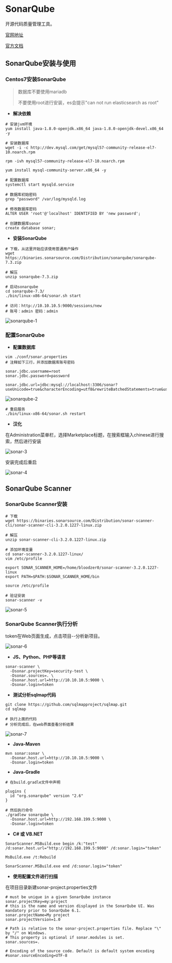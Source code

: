 # SonarQube
开源代码质量管理工具。

[官网地址](https://www.sonarqube.org/)

[官方文档](https://docs.sonarqube.org/display/SONAR/Documentation/)

## SonarQube安装与使用
### Centos7安装SonarQube
> 数据库不要使用mariadb
> 
> 不要使用root进行安装，es会提示"can not run elasticsearch as root"

* **解决依赖**

```
# 安装jvm环境
yum install java-1.8.0-openjdk.x86_64 java-1.8.0-openjdk-devel.x86_64 -y

# 安装数据库
wget -i -c http://dev.mysql.com/get/mysql57-community-release-el7-10.noarch.rpm

rpm -ivh mysql57-community-release-el7-10.noarch.rpm

yum install mysql-community-server.x86_64 -y

# 配置数据库
systemctl start mysqld.service

# 数据库初始密码
grep "password" /var/log/mysqld.log

# 修改数据库密码
ALTER USER 'root'@'localhost' IDENTIFIED BY 'new password';

# 创建数据库sonar
create database sonar;
```

* **安装SonarQube**

```
# 下载，从这里开始应该使用普通用户操作
wget https://binaries.sonarsource.com/Distribution/sonarqube/sonarqube-7.3.zip

# 解压
unzip sonarqube-7.3.zip

# 启动sonarqube
cd sonarqube-7.3/
./bin/linux-x86-64/sonar.sh start

# 访问：http://10.10.10.5:9000/sessions/new
# 账号：admin 密码：admin
```

![sonarqube-1](https://github.com/bloodzer0/ossa/raw/master/application-security/code-audit/img/sonar-1.png)

### 配置SonarQube
* **配置数据库**

```
vim ./conf/sonar.properties
# 注释如下三行，并添加数据库账号密码
```

```
sonar.jdbc.username=root
sonar.jdbc.password=password

sonar.jdbc.url=jdbc:mysql://localhost:3306/sonar?useUnicode=true&characterEncoding=utf8&rewriteBatchedStatements=true&useConfigs=maxPerformance&useSSL=false
```

![sonarqube-2](https://github.com/bloodzer0/ossa/raw/master/application-security/code-audit/img/sonar-2.png)

```
# 重启服务
./bin/linux-x86-64/sonar.sh restart
```

* **汉化**

在Administration菜单栏，选择Marketplace标题，在搜索框输入chinese进行搜索，然后进行安装

![sonar-3](https://github.com/bloodzer0/ossa/raw/master/application-security/code-audit/img/sonar-3.png)

安装完成后重启

![sonar-4](https://github.com/bloodzer0/ossa/raw/master/application-security/code-audit/img/sonar-4.png)

## SonarQube Scanner
### SonarQube Scanner安装
```
# 下载
wget https://binaries.sonarsource.com/Distribution/sonar-scanner-cli/sonar-scanner-cli-3.2.0.1227-linux.zip

# 解压
unzip sonar-scanner-cli-3.2.0.1227-linux.zip

# 添加环境变量
cd sonar-scanner-3.2.0.1227-linux/
vim /etc/profile
```

```
export SONAR_SCANNER_HOME=/home/bloodzer0/sonar-scanner-3.2.0.1227-linux
export PATH=$PATH:$SONAR_SCANNER_HOME/bin
```

```
source /etc/profile

# 验证安装
sonar-scanner -v
```

![sonar-5](https://github.com/bloodzer0/ossa/raw/master/application-security/code-audit/img/sonar-5.png)

### SonarQube Scanner执行分析
token在Web页面生成，点击项目--分析新项目。

![sonar-6](https://github.com/bloodzer0/ossa/raw/master/application-security/code-audit/img/sonar-6.png)

* **JS、Python、PHP等语言**

```
sonar-scanner \
  -Dsonar.projectKey=security-test \
  -Dsonar.sources=. \
  -Dsonar.host.url=http://10.10.10.5:9000 \
  -Dsonar.login=token
```

* **测试分析sqlmap代码**

```
git clone https://github.com/sqlmapproject/sqlmap.git
cd sqlmap

# 执行上面的代码
# 分析完成后，在web界面查看分析结果
```

![sonar-7](https://github.com/bloodzer0/ossa/raw/master/application-security/code-audit/img/sonar-7.png)

* **Java-Maven**

```
mvn sonar:sonar \
  -Dsonar.host.url=http://10.10.10.5:9000 \
  -Dsonar.login=token
```

* **Java-Gradle**

```
# 在build.gradle文件中声明

plugins {
  id "org.sonarqube" version "2.6"
}

# 然后执行命令
./gradlew sonarqube \
  -Dsonar.host.url=http://192.168.199.5:9000 \
  -Dsonar.login=token
```

* **C# 或 VB.NET**

```
SonarScanner.MSBuild.exe begin /k:"test" /d:sonar.host.url="http://192.168.199.5:9000" /d:sonar.login="token"

MsBuild.exe /t:Rebuild

SonarScanner.MSBuild.exe end /d:sonar.login="token"
```

* **使用配置文件进行扫描**

在项目目录新建sonar-project.properties文件

```
# must be unique in a given SonarQube instance
sonar.projectKey=my:project
# this is the name and version displayed in the SonarQube UI. Was mandatory prior to SonarQube 6.1.
sonar.projectName=My project
sonar.projectVersion=1.0
 
# Path is relative to the sonar-project.properties file. Replace "\" by "/" on Windows.
# This property is optional if sonar.modules is set. 
sonar.sources=.
 
# Encoding of the source code. Default is default system encoding
#sonar.sourceEncoding=UTF-8
```
